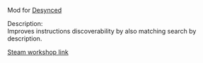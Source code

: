 Mod for [Desynced](https://steamcommunity.com/app/1450900)

Description:  
Improves instructions discoverability by also matching search by description. 

[Steam workshop link](https://steamcommunity.com/sharedfiles/filedetails/?id=3535394775
)

